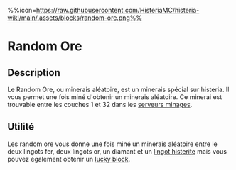 %%icon=https://raw.githubusercontent.com/HisteriaMC/histeria-wiki/main/.assets/blocks/random-ore.png%%

# Random Ore

## Description 
Le Random Ore, ou minerais aléatoire, est un minerais spécial sur histeria. Il vous permet une fois miné d'obtenir un minerais aléatoire. Ce minerai est trouvable entre les couches 1 et 32 dans les [serveurs minages](https://histeria.fr/wiki/worlds/monde-minage).

## Utilité
Les random ore vous donne une fois miné un minerais aléatoire entre le deux lingots fer, deux lingots or, un diamant et un [lingot histerite](https://histeria.fr/wiki/items/histerite-ingot) mais vous pouvez également obtenir un [lucky block](https://histeria.fr/wiki/blocks/lucky-block).